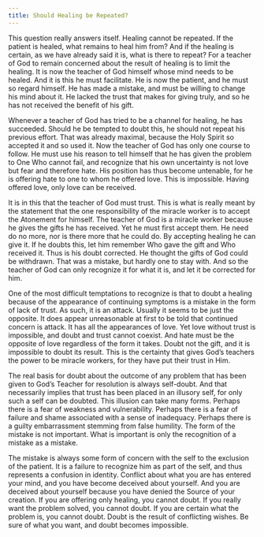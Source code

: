 ```yaml
---
title: Should Healing be Repeated?
---
```


This question really answers itself. Healing cannot be repeated. If the
patient is healed, what remains to heal him from? And if the healing is
certain, as we have already said it is, what is there to repeat? For a
teacher of God to remain concerned about the result of healing is to
limit the healing. It is now the teacher of God himself whose mind needs
to be healed. And it is this he must facilitate. He is now the patient,
and he must so regard himself. He has made a mistake, and must be
willing to change his mind about it. He lacked the trust that makes for
giving truly, and so he has not received the benefit of his gift.

Whenever a teacher of God has tried to be a channel for healing, he has
succeeded. Should he be tempted to doubt this, he should not repeat his
previous effort. That was already maximal, because the Holy Spirit so
accepted it and so used it. Now the teacher of God has only one course
to follow. He must use his reason to tell himself that he has given the
problem to One Who cannot fail, and recognize that his own uncertainty
is not love but fear and therefore hate. His position has thus become
untenable, for he is offering hate to one to whom he offered love. This
is impossible. Having offered love, only love can be received.

It is in this that the teacher of God must trust. This is what is really
meant by the statement that the one responsibility of the miracle worker
is to accept the Atonement for himself. The teacher of God is a miracle
worker because he gives the gifts he has received. Yet he must first
accept them. He need do no more, nor is there more that he could do. By
accepting healing he can give it. If he doubts this, let him remember
Who gave the gift and Who received it. Thus is his doubt corrected. He
thought the gifts of God could be withdrawn. That was a mistake, but
hardly one to stay with. And so the teacher of God can only recognize it
for what it is, and let it be corrected for him.

One of the most difficult temptations to recognize is that to doubt a
healing because of the appearance of continuing symptoms is a mistake in
the form of lack of trust. As such, it is an attack.
Usually it seems to be just the opposite. It does appear unreasonable at
first to be told that continued concern is attack. It has all the
appearances of love. Yet love without trust is impossible, and doubt and
trust cannot coexist. And hate must be the opposite of love regardless
of the form it takes. Doubt not the gift, and it is impossible to doubt
its result. This is the certainty that gives God’s teachers the power to
be miracle workers, for they have put their trust in Him.

The real basis for doubt about the outcome of any problem that has been
given to God’s Teacher for resolution is always self-doubt. And that
necessarily implies that trust has been placed in an illusory self, for
only such a self can be doubted. This illusion can take many forms.
Perhaps there is a fear of weakness and vulnerability. Perhaps there is
a fear of failure and shame associated with a sense of inadequacy.
Perhaps there is a guilty embarrassment stemming from false humility.
The form of the mistake is not important. What is important is only the
recognition of a mistake as a mistake.

The mistake is always some form of concern with the self to the
exclusion of the patient. It is a failure to recognize him as part of
the self, and thus represents a confusion in identity. Conflict about
what you are has entered your mind, and you have become deceived about
yourself. And you are deceived about yourself because you have denied
the Source of your creation. If you are offering only healing, you
cannot doubt. If you really want the problem solved, you cannot doubt.
If you are certain what the problem is, you cannot doubt. Doubt is the
result of conflicting wishes. Be sure of what you want, and doubt
becomes impossible.

